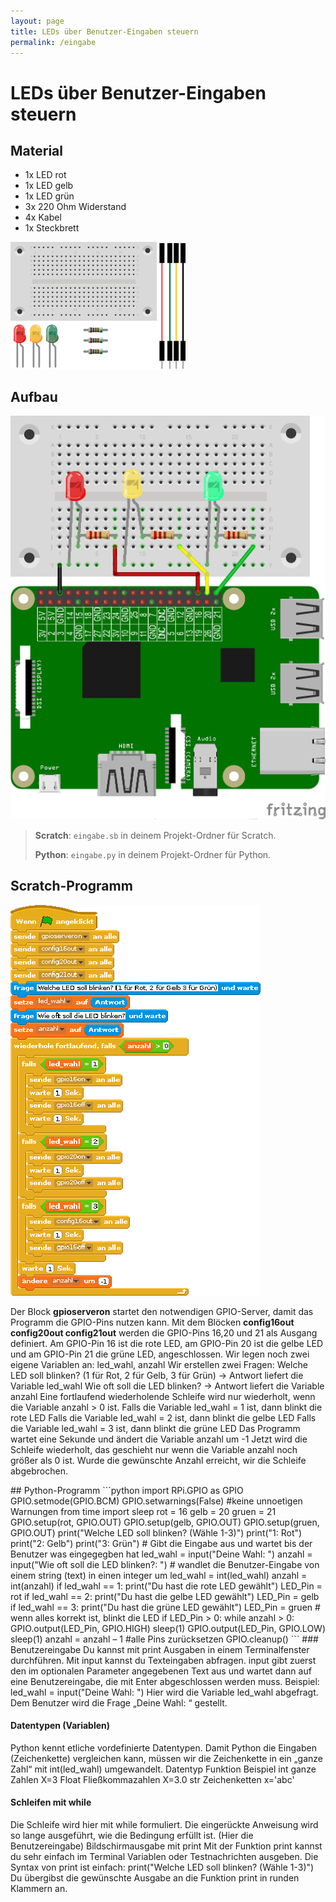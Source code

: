 ```yaml
---
layout: page
title: LEDs über Benutzer-Eingaben steuern
permalink: /eingabe
---
```

# LEDs über Benutzer-Eingaben steuern
## Material
* 1x LED rot
* 1x LED gelb
* 1x LED grün
* 3x 220 Ohm Widerstand
* 4x Kabel
* 1x Steckbrett

![](images/material_ampel.png)

## Aufbau

![](images/led_ampel_Steckplatine_gpio.png)



>**Scratch**: `eingabe.sb` in deinem Projekt-Ordner für Scratch.
>
>**Python**: `eingabe.py` in deinem Projekt-Ordner für Python.

## Scratch-Programm

![](images/eingabe.png)

Der Block **gpioserveron**  startet den notwendigen GPIO-Server, damit das Programm die GPIO-Pins nutzen kann. Mit dem Blöcken **config16out config20out config21out** werden die GPIO-Pins 16,20 und 21 als Ausgang definiert. Am GPIO-Pin 16 ist die rote LED, am GPIO-Pin 20 ist die gelbe LED und am GPIO-Pin 21 die grüne LED, angeschlossen. Wir legen noch zwei eigene Variablen an: led_wahl, anzahl
Wir erstellen zwei Fragen:
Welche LED soll blinken? (1 für Rot, 2 für Gelb, 3 für Grün) → Antwort liefert die Variable led_wahl
Wie oft soll die LED blinken? → Antwort liefert die Variable anzahl
Eine fortlaufend wiederholende Schleife wird nur wiederholt, wenn die Variable anzahl > 0 ist.
Falls die Variable  led_wahl = 1 ist, dann blinkt die rote LED
Falls die Variable  led_wahl = 2 ist, dann blinkt die gelbe LED
Falls die Variable  led_wahl = 3 ist, dann blinkt die grüne LED
Das  Programm wartet eine Sekunde und ändert die Variable anzahl um -1
Jetzt wird die Schleife wiederholt, das geschieht nur wenn die Variable anzahl noch größer als 0 ist. Wurde die gewünschte Anzahl erreicht, wir die Schleife abgebrochen.
<div style="page-break-after: always;"></div>
## Python-Programm
```python
import RPi.GPIO as GPIO
GPIO.setmode(GPIO.BCM)
GPIO.setwarnings(False) #keine unnoetigen Warnungen
from time import sleep
rot = 16
gelb = 20
gruen = 21
GPIO.setup(rot, GPIO.OUT)
GPIO.setup(gelb, GPIO.OUT)
GPIO.setup(gruen, GPIO.OUT)
print("Welche LED soll blinken? (Wähle 1-3)")
print("1: Rot")
print("2: Gelb")
print("3: Grün")
# Gibt die Eingabe aus und wartet bis der Benutzer was eingegegben hat
led_wahl = input("Deine Wahl: ")
anzahl = input("Wie oft soll die LED blinken?: ")
# wandlet die Benutzer-Eingabe von einem string (text) in einen integer um
led_wahl = int(led_wahl)
anzahl = int(anzahl)
if led_wahl == 1:
    print("Du hast die rote LED gewählt")
    LED_Pin = rot
if led_wahl == 2:
    print("Du hast die gelbe LED gewählt")
    LED_Pin = gelb
if led_wahl == 3:
    print("Du hast die grüne LED gewählt")
    LED_Pin = gruen
# wenn alles korrekt ist, blinkt die LED
if LED_Pin > 0:
    while anzahl > 0:
        GPIO.output(LED_Pin, GPIO.HIGH)
        sleep(1)
        GPIO.output(LED_Pin, GPIO.LOW)
        sleep(1)
        anzahl = anzahl – 1
#alle Pins zurücksetzen
GPIO.cleanup()
```
### Benutzereingabe
Du kannst mit print Ausgaben in einem Terminalfenster durchführen. Mit input kannst du Texteingaben abfragen. input gibt zuerst den im optionalen Parameter angegebenen Text aus und wartet dann auf eine Benutzereingabe, die mit Enter abgeschlossen werden muss. Beispiel: led_wahl = input("Deine Wahl: ")
Hier wird die Variable led_wahl abgefragt. Dem Benutzer wird die Frage „Deine Wahl: “ gestellt.

#### Datentypen (Variablen)
Python kennt etliche vordefinierte Datentypen. Damit Python die Eingaben (Zeichenkette) vergleichen kann, müssen wir die Zeichenkette in ein „ganze Zahl“ mit int(led_wahl) umgewandelt.
Datentyp
Funktion
Beispiel
int
ganze Zahlen
X=3
Float
Fließkommazahlen
X=3.0
str
Zeichenketten
x='abc'

#### Schleifen mit while
Die Schleife wird hier mit while formuliert. Die eingerückte Anweisung wird so lange ausgeführt, wie die Bedingung erfüllt ist. (Hier die Benutzereingabe)
Bildschirmausgabe mit print
Mit der Funktion print kannst du sehr einfach im Terminal Variablen oder Testnachrichten ausgeben. Die Syntax von print ist einfach: print("Welche LED soll blinken? (Wähle 1-3)")
Du übergibst die gewünschte Ausgabe an die Funktion print in runden Klammern an.
